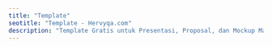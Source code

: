 ```yaml
---
title: "Template"
seotitle: "Template - Hervyqa.com"
description: "Template Gratis untuk Presentasi, Proposal, dan Mockup Majalah. Disertai dengan Source Code."
---
```

